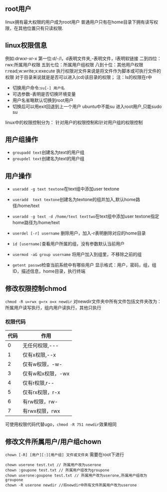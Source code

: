 ## root用户
linux拥有最大权限的用户成为root用户
普通用户只有在home目录下拥有读写权限，在其他位置只有只读权限.
## linux权限信息
例如:drwxr-xr-x
第一位:d/-/l，d表明文件夹,-表明文件，l表明软链接
二到四位：rwx:所属用户权限
五到七位：所属用户组权限
八到十位：其他用户权限
r:read;w:write;x:execute
执行权限对文件来说是将文件作为脚本或可执行文件的权限
对于目录来说就是是否可以进入(cd)该目录的权限；
注：ls的权限在r中 

* 切换用户命令:`su[-] 用户名`
*  可选参数-表明是否切换环境变量
*  用户名省略默认切换到root用户
*  切换后可以用exit回退到上一个用户
  ubuntu中不能su 进入root用户,只能sudo su 

linux中的权限控制分为：
针对用户的权限控制和针对用户组的权限控制

## 用户组操作
* `groupadd text`创建名为text的用户组
* `groupdel text`创建名为text的用户组
## 用户操作
* `useradd -g text textone`在text组中添加user textone
* `useradd  text textone`创建名为textone的组并加入,默认home路径/home/text
* `useradd -g text -d /home/text texttwo`在text组中添加user textone指定home路径为/home/text

* `userdel [-r] username` 删除用户，加入-r表明删除对应的home目录
  
* `id [username]`查看用户所属的组，没有参数默认当前用户

* `usermod -aG group username` 将用户加入到组里，不移除之前的组

* `getent passwd`检查当前系统中有哪些用户
显示格式：用户，密码，组，组ID，描述信息，home目录，执行终端

## 修改权限控制chmod
`chmod -R u=rwx g=rx o=x newdir`
对newdir文件夹中所有文件包括文件夹改为：所属用户读写执行，组内用户读执行，其他只执行
### 权限代码
|代码|作用|
|----|----|
|0|无任何权限,---|
|1|仅有x权限,--x|
|2|仅有w权限，-w-|
|3|仅有w和x权限，-wx|
|4|仅有r权限,r--|
|5|仅有rx权限，r-x|
|6|有rw权限，rw-|
|7|有rwx权限，rwx|

可使用权限代码代替ugo，`chmod -R 751 newdir`效果相同

## 修改文件所属用户/用户组chown
`chown [-R] [用户][:][用户组] 文件或文件夹`
需要在root下进行
```
chown userone test.txt // 所属用户改为userone
chown :goupone test.txt // 所属用户组改为groupone 
chown userone:goupone test.txt // 所属用户改为userone,所属用户组改为groupone
chown -R userone newdir //将newdir中所有文件所属用户改为userone

```